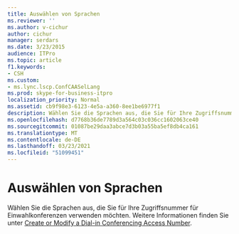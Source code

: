 ```yaml
---
title: Auswählen von Sprachen
ms.reviewer: ''
ms.author: v-cichur
author: cichur
manager: serdars
ms.date: 3/23/2015
audience: ITPro
ms.topic: article
f1.keywords:
- CSH
ms.custom:
- ms.lync.lscp.ConfCAASelLang
ms.prod: skype-for-business-itpro
localization_priority: Normal
ms.assetid: cb9f98e3-6123-4e5a-a360-8ee1be6977f1
description: Wählen Sie die Sprachen aus, die Sie für Ihre Zugriffsnummer für Einwahlkonferenzen verwenden möchten. Weitere Informationen finden Sie unter Create or Modify a Dial-in Conferencing Access Number.
ms.openlocfilehash: d7768b36de7789d3a564c03c036cc1602063ce40
ms.sourcegitcommit: 01087be29daa3abce7d3b03a55ba5ef8db4ca161
ms.translationtype: MT
ms.contentlocale: de-DE
ms.lasthandoff: 03/23/2021
ms.locfileid: "51099451"
---
```

# <a name="select-languages"></a>Auswählen von Sprachen

Wählen Sie die Sprachen aus, die Sie für Ihre Zugriffsnummer für Einwahlkonferenzen verwenden möchten. Weitere Informationen finden Sie unter [Create or Modify a Dial-in Conferencing Access Number](/previous-versions/office/lync-server-2013/lync-server-2013-create-or-modify-a-dial-in-conferencing-access-number).